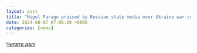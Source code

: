 ```yaml
---
layout: post
title: "Nigel Farage praised by Russian state media over Ukraine war comments"
date: 2024-08-07 07:06:20 +0000
categories: [news]
---
```


[Читати далі](http://www.msn.com/en-gb/news/world/nigel-farage-praised-by-russian-state-media-over-ukraine-war-comments/ar-BB1oJPBP?ocid=socialshare&pc=U531&cvid=e2327b540b204c16e683177e7aaeae1f&ei=26&apiversion=v2&noservercache=1&domshim=1&renderwebcomponents=1&wcseo=1&batchservertelemetry=1&noservertelemetry=1)
